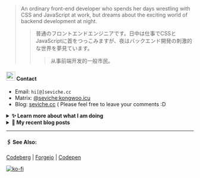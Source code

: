 
> An ordinary front-end developer who spends her days wrestling with CSS and JavaScript at work, but dreams about the exciting world of backend development at night.
>> 	普通のフロントエンドエンジニアです。日中は仕事でCSSとJavaScriptに首をつっこみますが、夜はバックエンド開発の刺激的な世界を夢見ています。
>>>	从事前端开发的一般市民。

####  <img src="https://cdn.discordapp.com/emojis/491270848032800768.png?size=128" style="width:24px;"> Contact  

- Email: `hi[@]seviche.cc`
- Matrix: [@seviche:kongwoo.icu](https://matrix.to/#/@seviche:kongwoo.icu)
- Blog: [seviche.cc](https://seviche.cc) 
  ( Please feel free to leave your comments :D 


<details>
  <summary><b> ✨ Learn more about what I am doing</b>
  </summary>


  
#### 👷 What I'm currently working on

- [zeitdose/zeitdose](https://github.com/zeitdose/zeitdose) -  (6 days ago)
- [runyutech/rainyun-doc](https://github.com/runyutech/rainyun-doc) - 📚 雨云百科的源码，欢迎发起PR，一起来编写吧！ (2 weeks ago)
- [runyutech/mofang-rcs](https://github.com/runyutech/mofang-rcs) -  (2 weeks ago)
- [Sevichecc/raycast-mastodon-extension](https://github.com/Sevichecc/raycast-mastodon-extension) - Raycast Extension for Mastodon (1 month ago)
- [evroon/bracket](https://github.com/evroon/bracket) - Selfhosted tournament system with web interface (2 months ago)
  <br>
#### 🌱 My latest projects

- [Sevichecc/unfold](https://github.com/Sevichecc/unfold) - 
- [Sevichecc/devSite](https://github.com/Sevichecc/devSite) - 
- [Sevichecc/raycast-anki-extension](https://github.com/Sevichecc/raycast-anki-extension) - 
- [Sevichecc/Lisp-interpreter-in-TS](https://github.com/Sevichecc/Lisp-interpreter-in-TS) - 
- [Sevichecc/miniflux-injector](https://github.com/Sevichecc/miniflux-injector) - Injects Miniflux search results into search engine pages such as  Google, DuckDuckGo, SearXNG and Brave Search.
  

#### 🔨 My recent Pull Requests


- [Create pull.yml](https://github.com/zeitdose/zeitdose/pull/1) on [zeitdose/zeitdose](https://github.com/zeitdose/zeitdose) (1 month ago)
- [Update zh-CN&#39;s translation #529](https://github.com/evroon/bracket/pull/532) on [evroon/bracket](https://github.com/evroon/bracket) (2 months ago)
- [Fix typo](https://github.com/primefaces/primevue/pull/5029) on [primefaces/primevue](https://github.com/primefaces/primevue) (4 months ago)
- [Update mastodon extension](https://github.com/raycast/extensions/pull/9936) on [raycast/extensions](https://github.com/raycast/extensions) (4 months ago)
- [Add i18n support and  translation for zh-CN](https://github.com/evroon/bracket/pull/394) on [evroon/bracket](https://github.com/evroon/bracket) (4 months ago)


#### 🔭 Latest releases I've contributed to


- [nuxt/ui](https://github.com/nuxt/ui) ([v2.16.0](https://github.com/nuxt/ui/releases/tag/v2.16.0), 5 days ago) - A UI Library for Modern Web Apps, powered by Vue &amp; Tailwind CSS.
- [evroon/bracket](https://github.com/evroon/bracket) ([v1.4.7](https://github.com/evroon/bracket/releases/tag/v1.4.7), 1 week ago) - Selfhosted tournament system with web interface
- [primefaces/primevue](https://github.com/primefaces/primevue) ([4.0.0-beta-2](https://github.com/primefaces/primevue/releases/tag/4.0.0-beta-2), 1 week ago) - Next Generation Vue UI Component Library
- [tabler/tabler-icons](https://github.com/tabler/tabler-icons) ([v3.3.0](https://github.com/tabler/tabler-icons/releases/tag/v3.3.0), 1 week ago) - A set of over 5200 free MIT-licensed high-quality SVG icons for you to use in your web projects.
- [simple-icons/simple-icons](https://github.com/simple-icons/simple-icons) ([11.14.0](https://github.com/simple-icons/simple-icons/releases/tag/11.14.0), 2 weeks ago) - SVG icons for popular brands
  
#### 📓 Gists I wrote
  

- [nord light theme for Rime](https://gist.github.com/ae49279fbc12b633697e05fd832559e9) (1 year ago)
- [](https://gist.github.com/8bb1c560d5ac7bf3d73176a6e059e7fb) (1 year ago)
- [rss&#43; &amp; miniflux](https://gist.github.com/f5608c4ad52e71d98f6fcf74110369df) (2 years ago)
- [fork from https://github.com/ronilaukkarinen/miniflux-theme-midnight/blob/master/style.css](https://gist.github.com/dd534c114a23bb410baeab3287f134e8) (2 years ago)
- [](https://gist.github.com/6fe4eeed295c832111fd7fbedc58cc05) (2 years ago)
</details>


<details>
  <summary><b> 📜 My recent blog posts</b></summary>
  <br/>


- [我在看什么 · 2023年9月~2024年2月](https://seviche.cc/2024-02-23-reading) (2 months ago)
- [直率](https://seviche.cc/2024-01-22-not-funny) (3 months ago)
- [2023 - 命题作文](https://seviche.cc/2024-01-20-2023) (3 months ago)
- [远程工作相关链接](https://seviche.cc/2023-10-02-remote-work) (7 months ago)
- [Akkoma / Pleroma 的媒体相关配置](https://seviche.cc/2023-09-10-akkoma-media) (8 months ago)
</details>


---

####  🖇️ See Also:
[Codeberg](https://codeberg.org/Sevichecc) | [Forgejo](https://git.kongwoo.icu/seviche) | [Codepen](https://codepen.io/sevichee)

[![ko-fi](https://ko-fi.com/img/githubbutton_sm.svg)](https://ko-fi.com/R6R8LXC9O)
